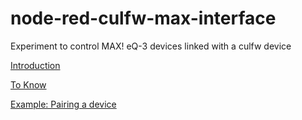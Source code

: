 # node-red-culfw-max-interface
Experiment to control MAX! eQ-3 devices linked with a culfw device

[Introduction](Introduction.md)

[To Know](toknow.md)

[Example: Pairing a device](Example_pairing.md)




 




